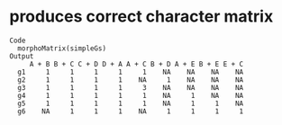 # produces correct character matrix

    Code
      morphoMatrix(simpleGs)
    Output
         A + B B + C C + D D + A A + C B + D A + E B + E E + C
      g1     1     1     1     1     1    NA    NA    NA    NA
      g2     1     1     1     1    NA     1    NA    NA    NA
      g3     1     1     1     1     3    NA    NA    NA    NA
      g4     1     1     1     1     1    NA     1    NA    NA
      g5     1     1     1     1     1    NA     1     1    NA
      g6    NA     1     1     1    NA     1     1     1     1


